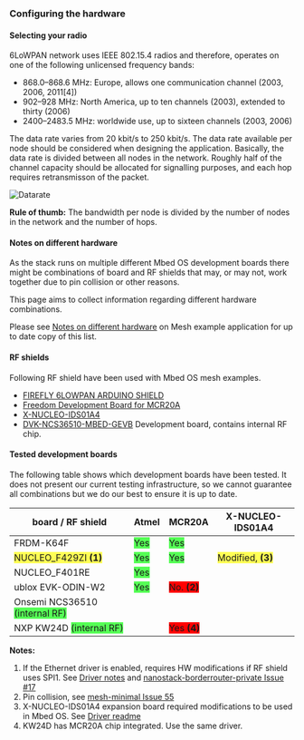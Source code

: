 ### Configuring the hardware

#### Selecting your radio

6LoWPAN network uses IEEE 802.15.4 radios and therefore, operates on one of the following unlicensed
frequency bands:

* 868.0–868.6 MHz: Europe, allows one communication channel (2003, 2006, 2011[4])
* 902–928 MHz: North America, up to ten channels (2003), extended to thirty (2006)
* 2400–2483.5 MHz: worldwide use, up to sixteen channels (2003, 2006)

The data rate varies from 20 kbit/s to 250 kbit/s. The data rate available per node should be considered when designing the application. Basically, the data rate is divided between all nodes in the network. Roughly half of the channel capacity should be allocated for signalling purposes, and each hop requires retransmisson of the packet.

![Datarate](https://s3-us-west-2.amazonaws.com/mbed-os-docs-images/bw.png)

<span class="tips">**Rule of thumb:** The bandwidth per node is divided by the number of nodes in the network and the number of hops.</span>

#### Notes on different hardware

As the stack runs on multiple different Mbed OS development boards there might be combinations of board and RF shields that may, or may not, work together due to pin collision or other reasons.

This page aims to collect information regarding different hardware combinations.

Please see [Notes on different hardware](https://github.com/ARMmbed/mbed-os-example-mesh-minimal/blob/master/Hardware.md) on Mesh example application for up to date copy of this list.

#### RF shields

Following RF shield have been used with Mbed OS mesh examples.

* [FIREFLY 6LOWPAN ARDUINO SHIELD](https://firefly-iot.com/product/firefly-arduino-shield-2-4ghz/)
* [Freedom Development Board for MCR20A](http://www.nxp.com/products/software-and-tools/hardware-development-tools/freedom-development-boards/freedom-development-board-for-mcr20a-wireless-transceiver:FRDM-CR20A)
* [X-NUCLEO-IDS01A4](http://www.st.com/content/st_com/en/products/ecosystems/stm32-open-development-environment/stm32-nucleo-expansion-boards/stm32-ode-connect-hw/x-nucleo-ids01a4.html)
* [DVK-NCS36510-MBED-GEVB](https://os.mbed.com/platforms/NCS36510/) Development board, contains internal RF chip.

#### Tested development boards

The following table shows which development boards have been tested. It does not present our current testing infrastructure, so we cannot guarantee all combinations but we do our best to ensure it is up to date.

| board / RF shield | Atmel | MCR20A | X-NUCLEO-IDS01A4 |
|-------------------|-------|-----|------------------|
| FRDM-K64F | <span style='background-color: #5f5;'>Yes</span> | <span style='background-color: #5f5;'>Yes</span> | |
| <span style='background-color: #ff5;'>NUCLEO_F429ZI **(1)**</span> | <span style='background-color: #5f5;'>Yes</span> | <span style='background-color: #5f5;'>Yes</span> | <span style='background-color: #ff5;'>Modified, **(3)**</span> |
| NUCLEO_F401RE | <span style='background-color: #5f5;'>Yes</span> | | |
| ublox EVK-ODIN-W2 | <span style='background-color: #5f5;'>Yes</span> | <span style='background-color: #f00;'>No. **(2)**</span> | |
| Onsemi NCS36510 <span style='background-color: #5f5;'>(internal RF)</span> | | | |
| NXP KW24D <span style='background-color: #5f5;'>(internal RF)</span> | | <span style='background-color: #f00;'>Yes **(4)**</span> | |


**Notes:**

1. If the Ethernet driver is enabled, requires HW modifications if RF shield uses SPI1. See [Driver notes](https://github.com/ARMmbed/sal-nanostack-driver-stm32-eth) and [nanostack-borderrouter-private Issue #17](https://github.com/ARMmbed/nanostack-border-router-private/issues/17)
2. Pin collision, see [mesh-minimal Issue 55](https://github.com/ARMmbed/mbed-os-example-mesh-minimal/issues/55)
3. X-NUCLEO-IDS01A4 expansion board required modifications to be used in Mbed OS. See [Driver readme](https://github.com/ARMmbed/stm-spirit1-rf-driver)
4. KW24D has MCR20A chip integrated. Use the same driver.
